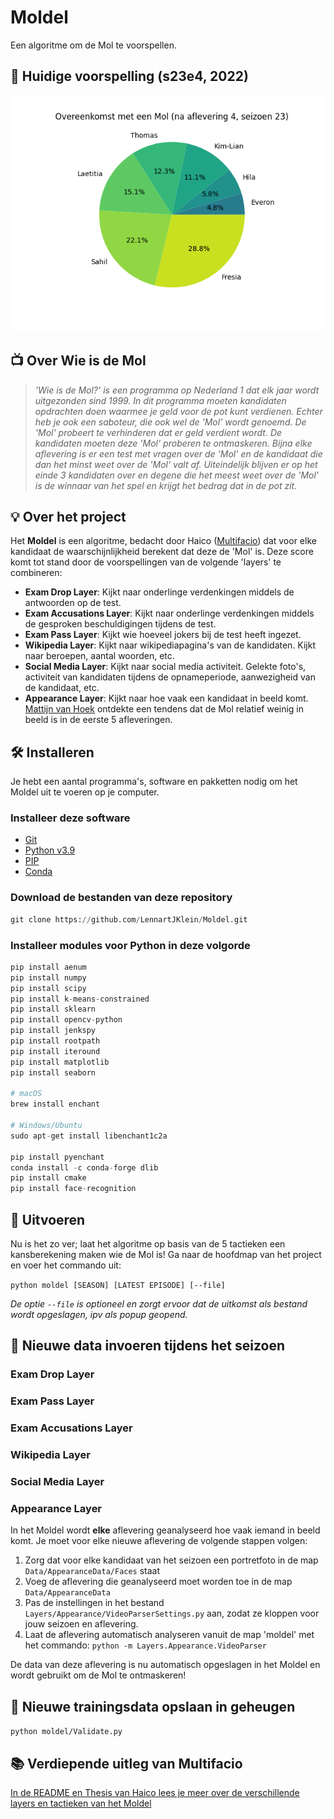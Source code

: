 # Moldel

Een algoritme om de Mol te voorspellen.

## 🔦 Huidige voorspelling (s23e4, 2022)

![Voorspelling na aflevering 4, seizoen 23 (2022)](https://github.com/LennartJKlein/Moldel/blob/master/results/Season%2023%20(2022)/s23e4.png?raw=true)

## 📺 Over Wie is de Mol

> _'Wie is de Mol?' is een programma op Nederland 1 dat elk jaar wordt uitgezonden sind 1999. In dit programma moeten kandidaten opdrachten doen waarmee je geld voor de pot kunt verdienen. Echter heb je ook een saboteur, die ook wel de 'Mol' wordt genoemd. De 'Mol' probeert te verhinderen dat er geld verdient wordt. De kandidaten moeten deze 'Mol' proberen te ontmaskeren. Bijna elke aflevering is er een test met vragen over de 'Mol' en de kandidaat die dan het minst weet over de 'Mol' valt af. Uiteindelijk blijven er op het einde 3 kandidaten over en degene die het meest weet over de 'Mol' is de winnaar van het spel en krijgt het bedrag dat in de pot zit._

## 💡 Over het project

Het **Moldel** is een algoritme, bedacht door Haico ([Multifacio](https://github.com/Multifacio)) dat voor elke kandidaat de waarschijnlijkheid berekent dat deze de 'Mol' is. Deze score komt tot stand door de voorspellingen van de volgende 'layers' te combineren:

- **Exam Drop Layer**: Kijkt naar onderlinge verdenkingen middels de antwoorden op de test.
- **Exam Accusations Layer**: Kijkt naar onderlinge verdenkingen middels de gesproken beschuldigingen tijdens de test.
- **Exam Pass Layer**: Kijkt wie hoeveel jokers bij de test heeft ingezet.
- **Wikipedia Layer**: Kijkt naar wikipediapagina's van de kandidaten. Kijkt naar beroepen, aantal woorden, etc.
- **Social Media Layer**: Kijkt naar social media activiteit. Gelekte foto's, activiteit van kandidaten tijdens de opnameperiode, aanwezigheid van de kandidaat, etc.
- **Appearance Layer**: Kijkt naar hoe vaak een kandidaat in beeld komt. [Mattijn van Hoek](https://github.com/mattijn/widm) ontdekte een tendens dat de Mol relatief weinig in beeld is in de eerste 5 afleveringen.

## 🛠 Installeren

Je hebt een aantal programma's, software en pakketten nodig om het Moldel uit te voeren op je computer.

### Installeer deze software

- [Git](https://git-scm.com/book/en/v2/Getting-Started-Installing-Git)
- [Python v3.9](https://www.python.org/downloads/)
- [PIP](https://pypi.org/project/pip/)
- [Conda](https://docs.conda.io/projects/conda/en/latest/user-guide/install/index.html)

### Download de bestanden van deze repository

```python
git clone https://github.com/LennartJKlein/Moldel.git
```

### Installeer modules voor Python in deze volgorde

```python
pip install aenum
pip install numpy
pip install scipy
pip install k-means-constrained
pip install sklearn
pip install opencv-python
pip install jenkspy
pip install rootpath
pip install iteround
pip install matplotlib
pip install seaborn

# macOS
brew install enchant

# Windows/Ubuntu
sudo apt-get install libenchant1c2a

pip install pyenchant
conda install -c conda-forge dlib
pip install cmake
pip install face-recognition
```

## 🚀 Uitvoeren

Nu is het zo ver; laat het algoritme op basis van de 5 tactieken een kansberekening maken wie de Mol is! Ga naar de hoofdmap van het project en voer het commando uit:

`python moldel [SEASON] [LATEST EPISODE] [--file]`

_De optie `--file` is optioneel en zorgt ervoor dat de uitkomst als bestand wordt opgeslagen, ipv als popup geopend._

## 📝 Nieuwe data invoeren tijdens het seizoen

### Exam Drop Layer

### Exam Pass Layer

### Exam Accusations Layer

### Wikipedia Layer

### Social Media Layer

### Appearance Layer

In het Moldel wordt **elke** aflevering geanalyseerd hoe vaak iemand in beeld komt. Je moet voor elke nieuwe aflevering de volgende stappen volgen:

1. Zorg dat voor elke kandidaat van het seizoen een portretfoto in de map `Data/AppearanceData/Faces` staat
2. Voeg de aflevering die geanalyseerd moet worden toe in de map `Data/AppearanceData`
3. Pas de instellingen in het bestand `Layers/Appearance/VideoParserSettings.py` aan, zodat ze kloppen voor jouw seizoen en aflevering.
4. Laat de aflevering automatisch analyseren vanuit de map 'moldel' met het commando: `python -m Layers.Appearance.VideoParser`

De data van deze aflevering is nu automatisch opgeslagen in het Moldel en wordt gebruikt om de Mol te ontmaskeren!

## 📝 Nieuwe trainingsdata opslaan in geheugen

`python moldel/Validate.py`

## 📚 Verdiepende uitleg van Multifacio

[In de README en Thesis van Haico lees je meer over de verschillende layers en tactieken van het Moldel](https://github.com/Multifacio/Moldel/tree/master/readmes)
